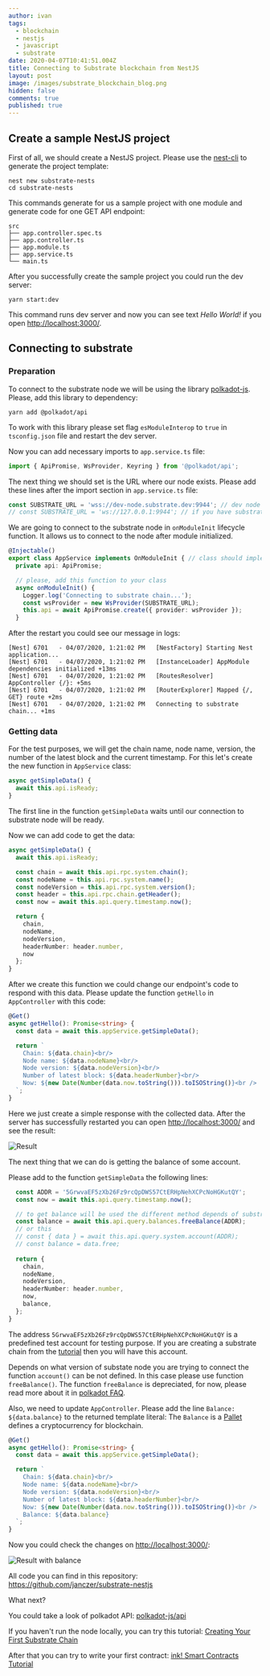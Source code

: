 ```yaml
---
author: ivan
tags:
  - blockchain
  - nestjs
  - javascript
  - substrate
date: 2020-04-07T10:41:51.004Z
title: Connecting to Substrate blockchain from NestJS
layout: post
image: /images/substrate_blockchain_blog.png
hidden: false
comments: true
published: true
---
```

## Create a sample NestJS project

First of all, we should create a NestJS project.
Please use the [nest-cli](https://github.com/nestjs/nest-cli) to generate the project template:

```shell
nest new substrate-nests
cd substrate-nests
```

This commands generate for us a sample project with one module and generate code for one GET API endpoint:

```shell
src
├── app.controller.spec.ts
├── app.controller.ts
├── app.module.ts
├── app.service.ts
└── main.ts
```

After you successfully create the sample project you could run the dev server:

```
yarn start:dev
```

This command runs dev server and now you can see text *Hello World!* if you open <http://localhost:3000/>.

## Connecting to substrate

### Preparation

To connect to the substrate node we will be using the library [polkadot-js](https://github.com/polkadot-js).
Please, add this library to dependency:

```shell
yarn add @polkadot/api
```

To work with this library please set flag `esModuleInterop` to `true` in `tsconfig.json` file and restart the dev server.

Now you can add necessary imports to `app.service.ts` file:

```typescript
import { ApiPromise, WsProvider, Keyring } from '@polkadot/api';
```

The next thing we should set is the URL where our node exists.
Please add these lines after the import section in `app.service.ts` file:

```typescript
const SUBSTRATE_URL = 'wss://dev-node.substrate.dev:9944'; // dev node of substrate blockchain
// const SUBSTRATE_URL = 'ws://127.0.0.1:9944'; // if you have substrate install locally you can use this address
```

We are going to connect to the substrate node in `onModuleInit` lifecycle function. It allows us to connect to the node after module initialized.

```typescript
@Injectable()
export class AppService implements OnModuleInit { // class should implement OnModuleInit interface
  private api: ApiPromise;

  // please, add this function to your class
  async onModuleInit() {
    Logger.log('Connecting to substrate chain...');
    const wsProvider = new WsProvider(SUBSTRATE_URL);
    this.api = await ApiPromise.create({ provider: wsProvider });
  }
```

After the restart you could see our message in logs:

```shell
[Nest] 6701   - 04/07/2020, 1:21:02 PM   [NestFactory] Starting Nest application...
[Nest] 6701   - 04/07/2020, 1:21:02 PM   [InstanceLoader] AppModule dependencies initialized +13ms
[Nest] 6701   - 04/07/2020, 1:21:02 PM   [RoutesResolver] AppController {/}: +5ms
[Nest] 6701   - 04/07/2020, 1:21:02 PM   [RouterExplorer] Mapped {/, GET} route +2ms
[Nest] 6701   - 04/07/2020, 1:21:02 PM   Connecting to substrate chain... +1ms
```

### Getting data

For the test purposes, we will get the chain name, node name, version, the number of the latest block and the current timestamp.
For this let's create the new function in `AppService` class:

```typescript
async getSimpleData() {
  await this.api.isReady;
}
```

The first line in the function `getSimpleData` waits until our connection to substrate node will be ready.

Now we can add code to get the data:

```typescript
async getSimpleData() {
  await this.api.isReady;

  const chain = await this.api.rpc.system.chain();
  const nodeName = this.api.rpc.system.name();
  const nodeVersion = this.api.rpc.system.version();
  const header = this.api.rpc.chain.getHeader();
  const now = await this.api.query.timestamp.now();

  return {
    chain,
    nodeName,
    nodeVersion,
    headerNumber: header.number,
    now
  };
}
```

After we create this function we could change our endpoint's code to respond with this data.
Please update the function `getHello` in `AppController` with this code:

```typescript
@Get()
async getHello(): Promise<string> {
  const data = await this.appService.getSimpleData();

  return `
    Chain: ${data.chain}<br/>
    Node name: ${data.nodeName}<br/>
    Node version: ${data.nodeVersion}<br/>
    Number of latest block: ${data.headerNumber}<br/>
    Now: ${new Date(Number(data.now.toString())).toISOString()}<br />
  `;
}
```

Here we just create a simple response with the collected data.
After the server has successfully restarted you can open <http://localhost:3000/> and see the result:

![Result](/images/connect-to-substrate-nestjs/result.png)

The next thing that we can do is getting the balance of some account.

Please add to the function `getSimpleData` the following lines:

```typescript
  const ADDR = '5GrwvaEF5zXb26Fz9rcQpDWS57CtERHpNehXCPcNoHGKutQY';
  const now = await this.api.query.timestamp.now();

  // to get balance will be used the different method depends of substrate version
  const balance = await this.api.query.balances.freeBalance(ADDR);
  // or this
  // const { data } = await this.api.query.system.account(ADDR);
  // const balance = data.free;
  
  return {
    chain,
    nodeName,
    nodeVersion,
    headerNumber: header.number,
    now,
    balance,
  };
}
```

The address `5GrwvaEF5zXb26Fz9rcQpDWS57CtERHpNehXCPcNoHGKutQY` is a predefined test account for testing purpose.
If you are creating a substrate chain from the [tutorial](https://substrate.dev/docs/en/tutorials/creating-your-first-substrate-chain/) then you will have this account.

Depends on what version of substate node you are trying to connect the function `account()` can be not defined.
In this case please use function `freeBalance()`. 
The function `freeBalance` is depreciated, for now, please read more about it in [polkadot FAQ](https://polkadot.js.org/api/start/FAQ.html#my-chain-does-not-support-system-account-queries).

Also, we need to update `AppController`. Please add the line `Balance: ${data.balance}` to the returned template literal:
The `Balance` is a [Pallet](https://substrate.dev/docs/en/development/module/#what-is-a-pallet) defines a cryptocurrency for blockchain.

```typescript
@Get()
async getHello(): Promise<string> {
  const data = await this.appService.getSimpleData();

  return `
    Chain: ${data.chain}<br/>
    Node name: ${data.nodeName}<br/>
    Node version: ${data.nodeVersion}<br/>
    Number of latest block: ${data.headerNumber}<br/>
    Now: ${new Date(Number(data.now.toString())).toISOString()}<br />
    Balance: ${data.balance}
  `;
}
```

Now you could check the changes on <http://localhost:3000/>:

![Result with balance](/images/connect-to-substrate-nestjs/result2.png)

All code you can find in this repository: <https://github.com/janczer/substrate-nestjs>

What next?

You could take a look of polkadot API: [polkadot-js/api](https://polkadot.js.org/docs/api/)

If you haven't run the node locally, you can try this tutorial: [Creating Your First Substrate Chain](https://substrate.dev/docs/en/tutorials/creating-your-first-substrate-chain/)

After that you can try to write your first contract: [ink! Smart Contracts Tutorial](https://substrate.dev/substrate-contracts-workshop/#/)